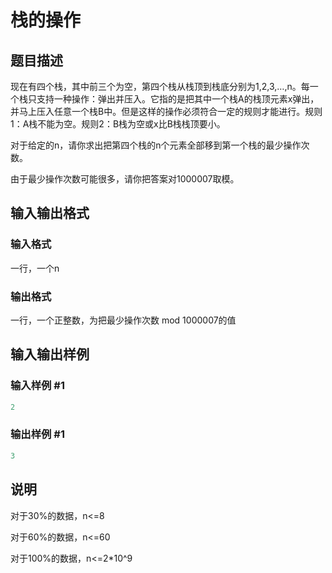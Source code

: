 # 栈的操作

## 题目描述

现在有四个栈，其中前三个为空，第四个栈从栈顶到栈底分别为1,2,3,…,n。每一个栈只支持一种操作：弹出并压入。它指的是把其中一个栈A的栈顶元素x弹出，并马上压入任意一个栈B中。但是这样的操作必须符合一定的规则才能进行。规则1：A栈不能为空。规则2：B栈为空或x比B栈栈顶要小。

对于给定的n，请你求出把第四个栈的n个元素全部移到第一个栈的最少操作次数。

由于最少操作次数可能很多，请你把答案对1000007取模。

## 输入输出格式

### 输入格式

一行，一个n

### 输出格式

一行，一个正整数，为把最少操作次数 mod 1000007的值

## 输入输出样例

### 输入样例 #1

```cpp
2
```


### 输出样例 #1

```cpp
3
```


## 说明

对于30%的数据，n<=8

对于60%的数据，n<=60

对于100%的数据，n<=2\*10^9

